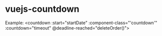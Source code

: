 # vuejs-countdown
Example:
<countdown :start="startDate" :component-class="'countdown'" :countdown="timeout" @deadline-reached="deleteOrder()"></countdown>
